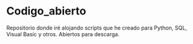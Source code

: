 # Codigo_abierto
Repositorio donde iré alojando scripts que he creado para Python, SQL, Visual Basic y otros. Abiertos para descarga.
